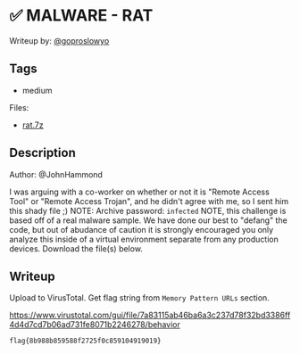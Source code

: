 # ✅ MALWARE - RAT

Writeup by: [@goproslowyo](https://github.com/goproslowyo)

## Tags

- medium

Files:

- [rat.7z](./rat.7z)

## Description

Author: @JohnHammond

I was arguing with a co-worker on whether or not it is "Remote Access Tool" or "Remote Access Trojan",  and he didn't agree with me, so I sent him this shady file ;) NOTE: Archive password: `infected`  NOTE, this challenge is based off of a real malware sample. We have done our best to "defang" the code, but out of abudance of caution it is strongly encouraged you only analyze this inside of a virtual environment separate from any production devices.   Download the file(s) below.

## Writeup

Upload to VirusTotal. Get flag string from `Memory Pattern URLs` section.

https://www.virustotal.com/gui/file/7a83115ab46ba6a3c237d78f32bd3386ff4d4d7cd7b06ad731fe8071b2246278/behavior

`flag{8b988b859588f2725f0c859104919019}`
